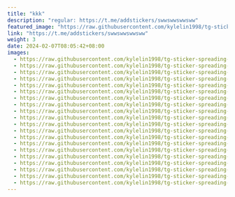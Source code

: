 ```yaml
---
title: "kkk"
description: "regular: https://t.me/addstickers/swwswwswwsww"
featured_image: "https://raw.githubusercontent.com/kylelin1998/tg-sticker-spreading-worldwide-images/main/img/5d31f2bc-6df3-49f9-9fbc-724b799191d7.jpg"
link: "https://t.me/addstickers/swwswwswwsww"
weight: 3
date: 2024-02-07T08:05:42+08:00
images:
  - https://raw.githubusercontent.com/kylelin1998/tg-sticker-spreading-worldwide-images/main/img/5d31f2bc-6df3-49f9-9fbc-724b799191d7.jpg
  - https://raw.githubusercontent.com/kylelin1998/tg-sticker-spreading-worldwide-images/main/img/3482f4aa-7ba1-4f91-94fd-9caecc553c7f.jpg
  - https://raw.githubusercontent.com/kylelin1998/tg-sticker-spreading-worldwide-images/main/img/b222417d-3872-46c2-bd5e-bb563bb061b0.jpg
  - https://raw.githubusercontent.com/kylelin1998/tg-sticker-spreading-worldwide-images/main/img/6a093118-3a75-47ff-bcd4-2e3a5d7d0a43.jpg
  - https://raw.githubusercontent.com/kylelin1998/tg-sticker-spreading-worldwide-images/main/img/cb9ed5c1-fe32-4217-9d7e-0ae3558f4400.jpg
  - https://raw.githubusercontent.com/kylelin1998/tg-sticker-spreading-worldwide-images/main/img/3a2ebb3c-4e3b-4bb0-b2fa-367eed9387e9.jpg
  - https://raw.githubusercontent.com/kylelin1998/tg-sticker-spreading-worldwide-images/main/img/4418ed05-bdb3-49e7-9114-d5431f6c7da4.jpg
  - https://raw.githubusercontent.com/kylelin1998/tg-sticker-spreading-worldwide-images/main/img/e01c76e6-0536-4ce8-bfb9-acb6145be2c4.jpg
  - https://raw.githubusercontent.com/kylelin1998/tg-sticker-spreading-worldwide-images/main/img/481bf9c7-731f-4517-b333-26c7fd575126.jpg
  - https://raw.githubusercontent.com/kylelin1998/tg-sticker-spreading-worldwide-images/main/img/5c82723a-1223-49a8-8e2f-cf1962454ced.jpg
  - https://raw.githubusercontent.com/kylelin1998/tg-sticker-spreading-worldwide-images/main/img/c210a194-0890-490b-98ff-9205f22c768e.jpg
  - https://raw.githubusercontent.com/kylelin1998/tg-sticker-spreading-worldwide-images/main/img/99b14a03-b7df-47af-8c7a-ca281e42a078.jpg
  - https://raw.githubusercontent.com/kylelin1998/tg-sticker-spreading-worldwide-images/main/img/0e3bd75b-3aa5-4e32-a62b-ba67b6fde743.jpg
  - https://raw.githubusercontent.com/kylelin1998/tg-sticker-spreading-worldwide-images/main/img/20d17f45-5ca1-4b75-9335-4ea539fc2665.jpg
  - https://raw.githubusercontent.com/kylelin1998/tg-sticker-spreading-worldwide-images/main/img/84bb2a30-ccac-496b-b57d-e8bfd6708986.jpg
  - https://raw.githubusercontent.com/kylelin1998/tg-sticker-spreading-worldwide-images/main/img/99f63976-4431-44c2-b05d-6bd45b5fb9a1.jpg
  - https://raw.githubusercontent.com/kylelin1998/tg-sticker-spreading-worldwide-images/main/img/156fb2a2-1c5b-4865-8725-d9fba411da69.jpg
  - https://raw.githubusercontent.com/kylelin1998/tg-sticker-spreading-worldwide-images/main/img/2d991c97-7291-4e9e-a8ea-90b6aa0d172a.jpg
  - https://raw.githubusercontent.com/kylelin1998/tg-sticker-spreading-worldwide-images/main/img/358088e4-5da4-4172-a2cf-0b6542feab69.jpg
  - https://raw.githubusercontent.com/kylelin1998/tg-sticker-spreading-worldwide-images/main/img/a16c2d67-ccef-4577-8ea2-b612ec16df9b.jpg
---
```

